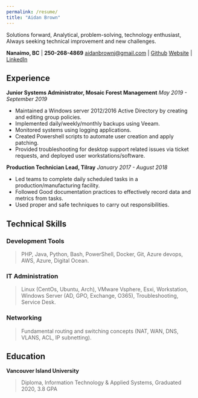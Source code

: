 ```yaml
---
permalink: /resume/
title: "Aidan Brown"
---
```



Solutions forward, Analytical, problem-solving, technology enthusiast,
Always seeking technical improvement and new challenges. 


**Nanaimo, BC**                   |  **250-268-4869**
aidanbrownj@gmail.com             |  [Github](https://github.com/h4wk590) 
[Website](aidanb.net)             |  [LinkedIn](https://ca.linkedin.com/in/aidan-brown-8312a7181)

## Experience

**Junior Systems Administrator, Mosaic Forest Management**
*May 2019 - September 2019*

- Maintained  a Windows server 2012/2016 Active Directory by creating and editing group policies.
- Implemented daily/weekly/monthly backups using Veeam.
- Monitored systems using logging applications. 
- Created Powershell scripts to automate user creation and apply patching. 
- Provided troubleshooting for desktop support related issues via ticket requests, and deployed user workstations/software.

**Production Technician Lead, Tilray**
*January 2017 - August 2018*

- Led teams to complete daily scheduled tasks in a production/manufacturing facility. 
- Followed Good documentation practices to effectively record data and metrics from tasks. 
- Used proper and safe techniques to carry out responsibilities. 


## Technical Skills

### Development Tools

> PHP, Java, Python, Bash, PowerShell,
> Docker, Git, Azure devops,
> AWS, Azure, Digital Ocean.

### IT Administration

> Linux (CentOs, Ubuntu, Arch),
> VMware Vsphere, Esxi, Workstation,
> Windows Server (AD, GPO, Exchange, O365),
> Troubleshooting, Service Desk.

### Networking

> Fundamental routing and switching concepts (NAT, WAN, DNS, VLANS, ACL, IP subnetting).

## Education

**Vancouver Island University**
> Diploma, Information Technology & Applied Systems,
> Graduated 2020, 3.8 GPA




